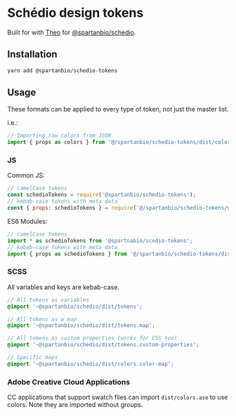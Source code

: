 # Schédio design tokens

Built for with [Theo](https://github.com/salesforce-ux/theo) for [@spartanbio/schedio](https://gitlab.com/spartanbio-ux/schedio).

## Installation

```bash
yarn add @spartanbio/schedio-tokens
```

## Usage

These formats can be applied to every type of token, not just the master list.

i.e.:

```js
// Importing raw colors from JSON
import { props as colors } from '@/spartanbio/schedio-tokens/dist/colors.raw.json';
```

### JS

Common JS:

```js
// camelCase tokens
const schedioTokens = require('@spartanbio/schedio-tokens');
// kebab-case tokens with meta data
const { props: schedioTokens } = require('@/spartanbio/schedio-tokens/dist/tokens.raw.json');
```

ES6 Modules:

```js
// camelCase tokens
import * as schedioTokens from '@spartnabio/scedio-tokens';
// kebab-case tokens with meta data
import { props as schedioTokens } from '@/spartanbio/schedio-tokens/dist/tokens.raw.json';
```

### SCSS

All variables and keys are kebab-case.

```scss
// All tokens as variables
@import '~@spartanbio/schedio/dist/tokens';

// All tokens as a map
@import '~@spartanbio/schedio/dist/tokens.map';

// All tokens as custom properties (works for CSS too)
@import '~@spartanbio/schedio/dist/tokens.custom-properties';

// Specific maps
@import '~@spartanbio/schedio/dist/colors.color-map';
```

### Adobe Creative Cloud Applications

CC applications that support swatch files can import `dist/colors.ase` to use colors. Note they are imported without groups.
